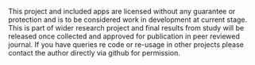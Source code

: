 This project and included apps are licensed without any guarantee or protection and is to be considered work in development at current stage.
This is part of wider research project and final results from study will be released once collected and approved for publication in peer reviewed journal.
If you have queries re code or re-usage in other projects please contact the author directly via github for permission.

